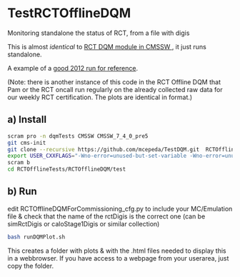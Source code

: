 TestRCTOfflineDQM
=================

Monitoring standalone the status of RCT, from a file with digis

This is almost *identical* to <a href="https://github.com/cms-sw/cmssw/blob/CMSSW_7_4_X/DQM/L1TMonitor/src/L1TRCT.cc"> RCT DQM module in CMSSW </a> , it just runs standalone. 

A example of a <a href="https://cmsweb.cern.ch/dqm/online/start?runnr=193556;dataset=/Global/Online/ALL;sampletype=online_data;filter=all;referencepos=overlay;referenceshow=customise;referenceobj1=refobj;referenceobj2=none;referenceobj3=none;referenceobj4=none;search=;striptype=object;stripruns=;stripaxis=run;stripomit=none;workspace=L1T;size=M;root=L1T/L1TRCT;focus=;zoom=no">good 2012 run for reference</a>. 

(Note: there is another instance of this code in the RCT Offline DQM that Pam or the RCT oncall run regularly on the already collected raw data for our weekly RCT certification. The plots are identical in format.)

a) Install
----------
```bash 
scram pro -n dqmTests CMSSW CMSSW_7_4_0_pre5
git cms-init
git clone --recursive https://github.com/mcepeda/TestDQM.git  RCTOfflineTests/RCTOfflineDQM/
export USER_CXXFLAGS="-Wno-error=unused-but-set-variable -Wno-error=unused-variable"
scram b
cd RCTOfflineTests/RCTOfflineDQM/test
```

b) Run
------
edit  RCTOfflineDQMForCommissioning_cfg.py to include your MC/Emulation file & check that the 
name of the rctDigis is the correct one (can be simRctDigis or  caloStage1Digis  or similar collection)

```bash 
bash runDQMPlot.sh
```

This creates a folder with plots & with the .html files needed to display this in a webbrowser. If you have access to a webpage from your userarea, just copy the folder.
